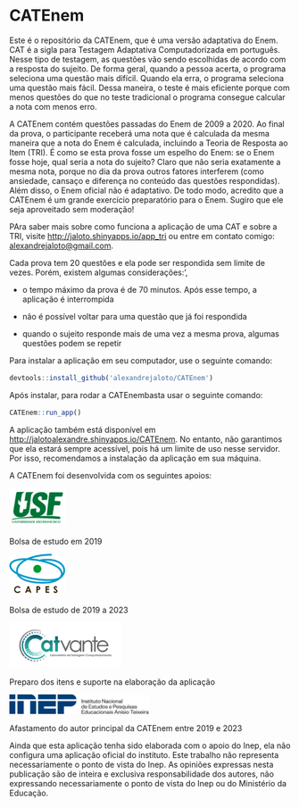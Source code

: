 CATEnem
================

Este é o repositório da CATEnem, que é uma versão adaptativa do Enem.
CAT é a sigla para Testagem Adaptativa Computadorizada em português.
Nesse tipo de testagem, as questões vão sendo escolhidas de acordo com a
resposta do sujeito. De forma geral, quando a pessoa acerta, o programa
seleciona uma questão mais difícil. Quando ela erra, o programa
seleciona uma questão mais fácil. Dessa maneira, o teste é mais
eficiente porque com menos questões do que no teste tradicional o
programa consegue calcular a nota com menos erro.

A CATEnem contém questões passadas do Enem de 2009 a 2020. Ao final da
prova, o participante receberá uma nota que é calculada da mesma maneira
que a nota do Enem é calculada, incluindo a Teoria de Resposta ao Item
(TRI). É como se esta prova fosse um espelho do Enem: se o Enem fosse
hoje, qual seria a nota do sujeito? Claro que não seria exatamente a
mesma nota, porque no dia da prova outros fatores interferem (como
ansiedade, cansaço e diferença no conteúdo das questões respondidas).
Além disso, o Enem oficial não é adaptativo. De todo modo, acredito que
a CATEnem é um grande exercício preparatório para o Enem. Sugiro que ele
seja aproveitado sem moderação!

PAra saber mais sobre como funciona a aplicação de uma CAT e sobre a
TRI, visite <http://jaloto.shinyapps.io/app_tri> ou entre em contato
comigo: <alexandrejaloto@gmail.com>.

Cada prova tem 20 questões e ela pode ser respondida sem limite de
vezes. Porém, existem algumas considerações:’,

-   o tempo máximo da prova é de 70 minutos. Após esse tempo, a
    aplicação é interrompida

-   não é possível voltar para uma questão que já foi respondida

-   quando o sujeito responde mais de uma vez a mesma prova, algumas
    questões podem se repetir

Para instalar a aplicação em seu computador, use o seguinte comando:

``` r
devtools::install_github('alexandrejaloto/CATEnem')
```

Após instalar, para rodar a CATEnembasta usar o seguinte comando:

``` r
CATEnem::run_app()
```

A aplicação também está disponível em
<http://jalotoalexandre.shinyapps.io/CATEnem>. No entanto, não
garantimos que ela estará sempre acessível, pois há um limite de uso
nesse servidor. Por isso, recomendamos a instalação da aplicação em sua
máquina.

A CATEnem foi desenvolvida com os seguintes apoios:

<img src='https://raw.githubusercontent.com/alexandrejaloto/CATEnem/master/data-raw/usf.png' alt='' width='100'/>

Bolsa de estudo em 2019

<img src='https://raw.githubusercontent.com/alexandrejaloto/CATEnem/master/data-raw/capes.png' alt='' width='100'/>

Bolsa de estudo de 2019 a 2023

<img src='https://raw.githubusercontent.com/alexandrejaloto/CATEnem/master/data-raw/Catvante-07.png' alt='' width='200'/>

Preparo dos itens e suporte na elaboração da aplicação

<img src='https://raw.githubusercontent.com/alexandrejaloto/CATEnem/master/data-raw/Logo_INEP.PNG' alt='' width='250'/>

Afastamento do autor principal da CATEnem entre 2019 e 2023

Ainda que esta aplicação tenha sido elaborada com o apoio do Inep, ela
não configura uma aplicação oficial do instituto. Este trabalho não
representa necessariamente o ponto de vista do Inep. As opiniões
expressas nesta publicação são de inteira e exclusiva responsabilidade
dos autores, não expressando necessariamente o ponto de vista do Inep ou
do Ministério da Educação.
